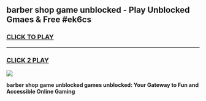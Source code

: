 
## barber shop game unblocked - Play Unblocked Gmaes & Free #ek6cs
<h3>
<a href="https://premium.freeplayer.one?title=barber_shop_game_unblocked&ref=01M">CLICK TO PLAY</a></h3>
<hr>

<h3>
<a href="https://premium.freeplayer.one?title=barber_shop_game_unblocked&ref=01M">CLICK 2 PLAY</a>
  
</h3>

<a href="https://premium.freeplayer.one?title=barber_shop_game_unblocked&ref=01M"><img src="https://clearcache.store/games.png"></a>


**barber shop game unblocked games unblocked: Your Gateway to Fun and Accessible Online Gaming**

